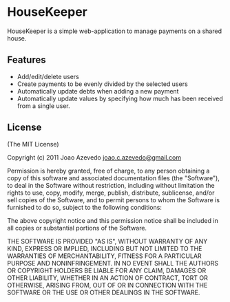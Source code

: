 HouseKeeper
===========

HouseKeeper is a simple web-application to manage payments on a shared house.

Features
--------

  * Add/edit/delete users
  * Create payments to be evenly divided by the selected users
  * Automatically update debts when adding a new payment
  * Automatically update values by specifying how much has been received from a
    single user.

License
-------

(The MIT License)

Copyright (c) 2011 Joao Azevedo <joao.c.azevedo@gmail.com>

Permission is hereby granted, free of charge, to any person obtaining a copy
of this software and associated documentation files (the "Software"), to deal
in the Software without restriction, including without limitation the rights
to use, copy, modify, merge, publish, distribute, sublicense, and/or sell
copies of the Software, and to permit persons to whom the Software is
furnished to do so, subject to the following conditions:

The above copyright notice and this permission notice shall be included in
all copies or substantial portions of the Software.

THE SOFTWARE IS PROVIDED "AS IS", WITHOUT WARRANTY OF ANY KIND, EXPRESS OR
IMPLIED, INCLUDING BUT NOT LIMITED TO THE WARRANTIES OF MERCHANTABILITY,
FITNESS FOR A PARTICULAR PURPOSE AND NONINFRINGEMENT. IN NO EVENT SHALL THE
AUTHORS OR COPYRIGHT HOLDERS BE LIABLE FOR ANY CLAIM, DAMAGES OR OTHER
LIABILITY, WHETHER IN AN ACTION OF CONTRACT, TORT OR OTHERWISE, ARISING FROM,
OUT OF OR IN CONNECTION WITH THE SOFTWARE OR THE USE OR OTHER DEALINGS IN
THE SOFTWARE.